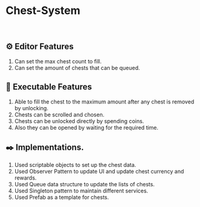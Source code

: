 # Chest-System
</br>

## ⚙️ Editor Features
1. Can set the max chest count to fill.
2. Can set the amount of chests that can be queued.

## 🧱 Executable Features
1. Able to fill the chest to the maximum amount after any chest is removed by unlocking.
2. Chests can be scrolled and chosen.
3. Chests can be unlocked directly by spending coins.
4. Also they can be opened by waiting for the required time.

## ✒️ Implementations.
1. Used scriptable objects to set up the chest data.
2. Used Observer Pattern to update UI and update chest currency and rewards.
3. Used Queue data structure to update the lists of chests.
4. Used Singleton pattern to maintain different services.
5. Used Prefab as a template for chests.
